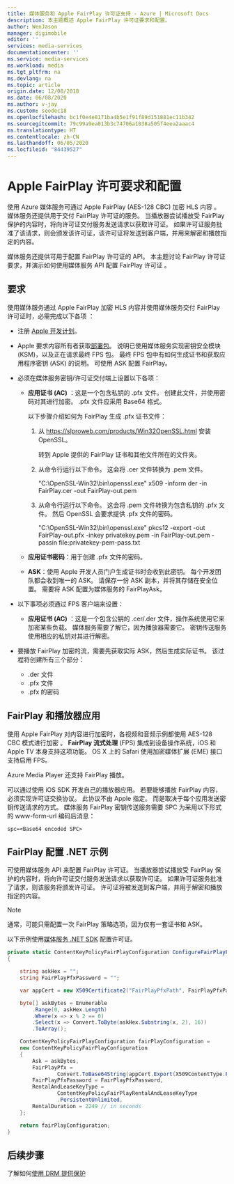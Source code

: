 ```yaml
---
title: 媒体服务和 Apple FairPlay 许可证支持 - Azure | Microsoft Docs
description: 本主题概述 Apple FairPlay 许可证要求和配置。
author: WenJason
manager: digimobile
editor: ''
services: media-services
documentationcenter: ''
ms.service: media-services
ms.workload: media
ms.tgt_pltfrm: na
ms.devlang: na
ms.topic: article
origin.date: 12/08/2018
ms.date: 06/08/2020
ms.author: v-jay
ms.custom: seodec18
ms.openlocfilehash: bc1f0e4e8171ba4b5e1f91f89d151881ec11b342
ms.sourcegitcommit: 79c99a9ea013b3c74706a1038a505f4eea2aaac4
ms.translationtype: HT
ms.contentlocale: zh-CN
ms.lasthandoff: 06/05/2020
ms.locfileid: "84439527"
---
```

# <a name="apple-fairplay-license-requirements-and-configuration"></a>Apple FairPlay 许可要求和配置 

使用 Azure 媒体服务可通过 Apple FairPlay (AES-128 CBC) 加密 HLS 内容  。 媒体服务还提供用于交付 FairPlay 许可证的服务。 当播放器尝试播放受 FairPlay 保护的内容时，将向许可证交付服务发送请求以获取许可证。 如果许可证服务批准了该请求，则会颁发该许可证，该许可证将发送到客户端，并用来解密和播放指定的内容。

媒体服务还提供可用于配置 FairPlay 许可证的 API。 本主题讨论 FairPlay 许可证要求，并演示如何使用媒体服务 API 配置 FairPlay 许可证  。 

## <a name="requirements"></a>要求

使用媒体服务通过 Apple FairPlay 加密 HLS 内容并使用媒体服务交付 FairPlay 许可证时，必需完成以下各项  ：

* 注册 [Apple 开发计划](https://developer.apple.com/)。
* Apple 要求内容所有者获取[部署包](https://developer.apple.com/contact/fps/)。 说明已使用媒体服务实现密钥安全模块 (KSM)，以及正在请求最终 FPS 包。 最终 FPS 包中有如何生成证书和获取应用程序密钥 (ASK) 的说明。 可使用 ASK 配置 FairPlay。
* 必须在媒体服务密钥/许可证交付端上设置以下各项：

    * **应用证书 (AC)** ：这是一个包含私钥的 .pfx 文件。 创建此文件，并使用密码对其进行加密。 .pfx 文件应采用 Base64 格式。

        以下步骤介绍如何为 FairPlay 生成 .pfx 证书文件：

        1. 从 https://slproweb.com/products/Win32OpenSSL.html 安装 OpenSSL。

            转到 Apple 提供的 FairPlay 证书和其他文件所在的文件夹。
        2. 从命令行运行以下命令。 这会将 .cer 文件转换为 .pem 文件。

            "C:\OpenSSL-Win32\bin\openssl.exe" x509 -inform der -in FairPlay.cer -out FairPlay-out.pem
        3. 从命令行运行以下命令。 这会将 .pem 文件转换为包含私钥的 .pfx 文件。 然后 OpenSSL 会要求提供 .pfx 文件的密码。

            "C:\OpenSSL-Win32\bin\openssl.exe" pkcs12 -export -out FairPlay-out.pfx -inkey privatekey.pem -in FairPlay-out.pem -passin file:privatekey-pem-pass.txt
            
    * **应用证书密码**：用于创建 .pfx 文件的密码。
    * **ASK**：使用 Apple 开发人员门户生成证书时会收到此密钥。 每个开发团队都会收到唯一的 ASK。 请保存一份 ASK 副本，并将其存储在安全位置。 需要将 ASK 配置为媒体服务的 FairPlayAsk。
    
* 以下事项必须通过 FPS 客户端来设置：

  * **应用证书 (AC)** ：这是一个包含公钥的 .cer/.der 文件，操作系统使用它来加密某些负载。 媒体服务需要了解它，因为播放器需要它。 密钥传送服务使用相应的私钥对其进行解密。

* 要播放 FairPlay 加密的流，需要先获取实际 ASK，然后生成实际证书。 该过程将创建所有三个部分：

  * .der 文件
  * .pfx 文件
  * .pfx 的密码

## <a name="fairplay-and-player-apps"></a>FairPlay 和播放器应用

使用 Apple FairPlay 对内容进行加密时，各视频和音频示例都使用 AES-128 CBC 模式进行加密   。 **FairPlay 流式处理** (FPS) 集成到设备操作系统，iOS 和 Apple TV 本身支持这项功能。 OS X 上的 Safari 使用加密媒体扩展 (EME) 接口支持启用 FPS。

Azure Media Player 还支持 FairPlay 播放。

可以通过使用 iOS SDK 开发自己的播放器应用。 若要能够播放 FairPlay 内容，必须实现许可证交换协议。 此协议不由 Apple 指定。 而是取决于每个应用发送密钥传送请求的方式。 媒体服务 FairPlay 密钥传送服务需要 SPC 为采用以下形式的 www-form-url 编码后消息：

```
spc=<Base64 encoded SPC>
```

## <a name="fairplay-configuration-net-example"></a>FairPlay 配置 .NET 示例

可使用媒体服务 API 来配置 FairPlay 许可证。 当播放器尝试播放受 FairPlay 保护的内容时，将向许可证交付服务发送请求以获取许可证。 如果许可证服务批准了请求，则该服务将颁发许可证。 许可证将被发送到客户端，并用于解密和播放指定的内容。

> [!NOTE]
> 通常，可能只需配置一次 FairPlay 策略选项，因为仅有一套证书和 ASK。

以下示例使用[媒体服务 .NET SDK](https://docs.microsoft.com/dotnet/api/microsoft.azure.management.media.models?view=azure-dotnet) 配置许可证。

```csharp
private static ContentKeyPolicyFairPlayConfiguration ConfigureFairPlayPolicyOptions()
{

    string askHex = "";
    string FairPlayPfxPassword = "";

    var appCert = new X509Certificate2("FairPlayPfxPath", FairPlayPfxPassword, X509KeyStorageFlags.Exportable);

    byte[] askBytes = Enumerable
        .Range(0, askHex.Length)
        .Where(x => x % 2 == 0)
        .Select(x => Convert.ToByte(askHex.Substring(x, 2), 16))
        .ToArray();

    ContentKeyPolicyFairPlayConfiguration fairPlayConfiguration =
    new ContentKeyPolicyFairPlayConfiguration
    {
        Ask = askBytes,
        FairPlayPfx =
                Convert.ToBase64String(appCert.Export(X509ContentType.Pfx, FairPlayPfxPassword)),
        FairPlayPfxPassword = FairPlayPfxPassword,
        RentalAndLeaseKeyType =
                ContentKeyPolicyFairPlayRentalAndLeaseKeyType
                .PersistentUnlimited,
        RentalDuration = 2249 // in seconds
    };

    return fairPlayConfiguration;
}
```

## <a name="next-steps"></a>后续步骤

了解如何[使用 DRM 提供保护](protect-with-drm.md)
